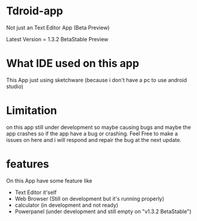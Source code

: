 # Tdroid-app
Not just an Text Editor App (Beta Preview)

Latest Version = 1.3.2 BetaStable Preview

# What IDE used on this app

This App just using sketchware (because i don't have a pc to use android studio)

# Limitation 

on this app still under development so maybe causing bugs and maybe the app crashes so if the app have a bug or crashing. Feel Free to make a issues on here and i will respond and repair the bug at the next update.

# features 

On this App have some feature like

 - Text Editor it'self
 - Web Browser (Still on development but it's running properly)
 - calculator (in development and not ready)
 - Powerpanel (under development and still empty on "v1.3.2 BetaStable")
 
# 
